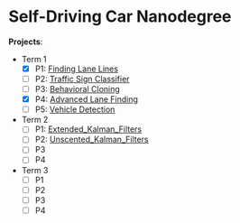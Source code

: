 # Self-Driving Car Nanodegree

**Projects**: 
- Term 1
  - [x] P1: [Finding Lane Lines](Term1/P1-Finding_Lane_Lines/P1-Finding_Lane_Lines.ipynb)   
  - [ ] P2: [Traffic Sign Classifier](Term1/P2-Traffic_Sign_Classifier/Traffic_Sign_Classifier-WenjinTao.ipynb)
  - [ ] P3: [Behavioral Cloning](Term1/P3-Behavioral_Cloning)
  - [x] P4: [Advanced Lane Finding](Term1/P4-Advanced_Lane_Finding)
  - [ ] P5: [Vehicle Detection](Term1/P5-Vehicle_Detection)
- Term 2
  - [ ] P1: [Extended_Kalman_Filters](Term2/P1-Extended_Kalman_Filters)   
  - [ ] P2: [Unscented_Kalman_Filters](Term2/P2-Unscented_Kalman_Filters)
  - [ ] P3 
  - [ ] P4
- Term 3
  - [ ] P1   
  - [ ] P2
  - [ ] P3 
  - [ ] P4

